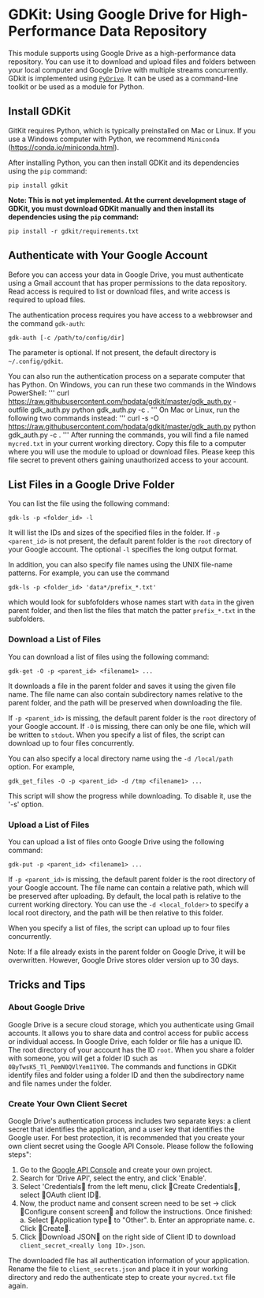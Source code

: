# GDKit: Using Google Drive for High-Performance Data Repository
This module supports using Google Drive as a high-performance data repository. You can use it to download and upload files and folders between your local computer and Google Drive with multiple streams concurrently. GDkit is implemented using [`PyDrive`](https://pypi.python.org/pypi/PyDrive). It can be used as a command-line toolkit or be used as a module for Python.

## Install GDKit
GitKit requires Python, which is typically preinstalled on Mac or Linux. If you use a Windows computer with Python, we recommend `Miniconda` (https://conda.io/miniconda.html).

After installing Python, you can then install GDKit and its dependencies using the `pip` command:
```
pip install gdkit
```

**Note: This is not yet implemented. At the current development stage of GDKit, you must download GDKit manually and then install its dependencies using the `pip` command:**
```
pip install -r gdkit/requirements.txt
```

## Authenticate with Your Google Account
Before you can access your data in Google Drive, you must authenticate using a Gmail account that has proper permissions to the data repository. Read access is required to list or download files, and write access is required to upload files.

The authentication process requires you have access to a webbrowser and the command `gdk-auth`:
```
gdk-auth [-c /path/to/config/dir]
```
The parameter is optional. If not present, the default directory is `~/.config/gdkit`.

You can also run the authentication process on a separate computer that has Python. On Windows, you can run these two commands in the Windows PowerShell:
'''
curl https://raw.githubusercontent.com/hpdata/gdkit/master/gdk_auth.py -outfile gdk_auth.py
python gdk_auth.py -c .
'''
On Mac or Linux, run the following two commands instead:
'''
curl -s -O https://raw.githubusercontent.com/hpdata/gdkit/master/gdk_auth.py
python gdk_auth.py -c .
'''
After running the commands, you will find a file named `mycred.txt` in your current working directory. Copy this file to a computer where you will use the module to upload or download files. Please keep this file secret to prevent others gaining unauthorized access to your account.

## List Files in a Google Drive Folder
You can list the file using the following command:
```
gdk-ls -p <folder_id> -l
```
It will list the IDs and sizes of the specified files in the folder. If `-p <parent_id>` is not present, the default parent folder is the `root` directory of your Google account. The optional `-l` specifies the long output format.

In addition, you can also specify file names using the UNIX file-name patterns. For example, you can use the command
```
gdk-ls -p <folder_id> 'data*/prefix_*.txt'
```
which would look for subfofolders whose names start with `data` in the given parent folder, and then list the files that match the patter `prefix_*.txt` in the subfolders.

### Download a List of Files
You can download a list of files using the following command:
```
gdk-get -O -p <parent_id> <filename1> ...
```
It downloads a file in the parent folder and saves it using the given file name. The file name can also contain subdirectory names relative to the parent folder, and the path will be preserved when downloading the file.

If `-p <parent_id>` is missing, the default parent folder is the `root` directory of your Google account. If `-O` is missing, there can only be one file, which will be written to `stdout`. When you specify a list of files, the script can download up to four files concurrently.

You can also specify a local directory name using the `-d /local/path` option. For example,
```
gdk_get_files -O -p <parent_id> -d /tmp <filename1> ...
```
This script will show the progress while downloading. To disable it, use the '-s' option.

### Upload a List of Files
You can upload a list of files onto Google Drive using the following command:
```
gdk-put -p <parent_id> <filename1> ...
```
If `-p <parent_id>` is missing, the default parent folder is the root directory of your Google account. The file name can contain a relative path, which will be preserved after uploading. By default, the local path is relative to the current working directory. You can use the `-d <local_folder>` to specify a local root directory, and the path will be then relative to this folder.

When you specify a list of files, the script can upload up to four files concurrently.

Note: If a file already exists in the parent folder on Google Drive, it will be overwritten. However, Google  Drive stores older version up to 30 days.

## Tricks and Tips
### About Google Drive
Google Drive is a secure cloud storage, which you authenticate using Gmail accounts. It allows you to share data and control access for public access or individual access. In Google Drive, each folder or file has a unique ID. The root directory of your account has the ID `root`. When you share a folder with someone, you will get a folder ID such as `0ByTwsK5_Tl_PemN0QVlYem11Y00`. The commands and functions in GDKit identify files and folder using a folder ID and then the subdirectory name and file names under the folder.

### Create Your Own Client Secret
Google Drive's authentication process includes two separate keys: a client secret that identifies the application, and a user key that identifies the Google user. For best protection, it is recommended that you create your own client secret using the Google API Console. Please follow the following steps":
1. Go to the [Google API Console](https://console.developers.google.com/iam-admin/projects) and create your own project.
2. Search for 'Drive API', select the entry, and click 'Enable'.
3. Select 'Credentials from the left menu, click Create Credentials, select OAuth client ID.
4. Now, the product name and consent screen need to be set -> click Configure consent screen and follow the instructions. Once finished:
 a. Select Application type to "Other".
 b. Enter an appropriate name.
 c. Click Create.
5. Click Download JSON on the right side of Client ID to download `client_secret_<really long ID>.json`.

The downloaded file has all authentication information of your application. Rename the file to `client_secrets.json` and place it in your working directory and redo the authenticate step to create your `mycred.txt` file again.
